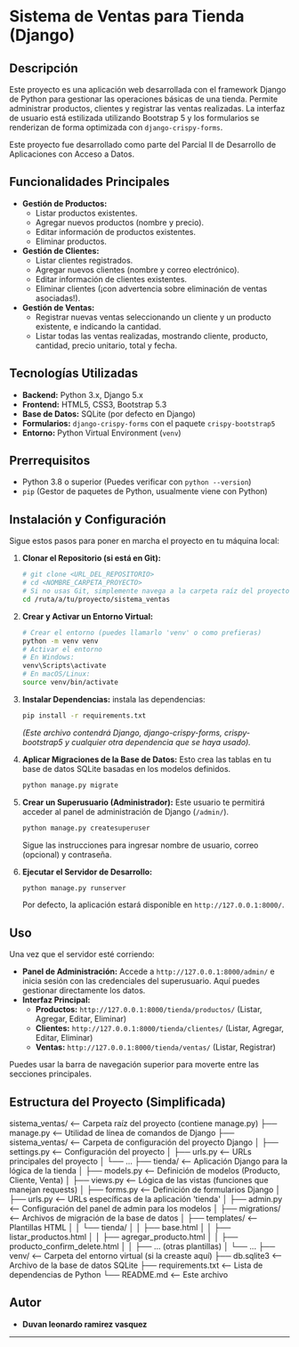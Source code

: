 # Sistema de Ventas para Tienda (Django)

## Descripción

Este proyecto es una aplicación web desarrollada con el framework Django de Python para gestionar las operaciones básicas de una tienda. Permite administrar productos, clientes y registrar las ventas realizadas. La interfaz de usuario está estilizada utilizando Bootstrap 5 y los formularios se renderizan de forma optimizada con `django-crispy-forms`.

Este proyecto fue desarrollado como parte del Parcial II de Desarrollo de Aplicaciones con Acceso a Datos.

## Funcionalidades Principales

* **Gestión de Productos:**
    * Listar productos existentes.
    * Agregar nuevos productos (nombre y precio).
    * Editar información de productos existentes.
    * Eliminar productos.
* **Gestión de Clientes:**
    * Listar clientes registrados.
    * Agregar nuevos clientes (nombre y correo electrónico).
    * Editar información de clientes existentes.
    * Eliminar clientes (¡con advertencia sobre eliminación de ventas asociadas!).
* **Gestión de Ventas:**
    * Registrar nuevas ventas seleccionando un cliente y un producto existente, e indicando la cantidad.
    * Listar todas las ventas realizadas, mostrando cliente, producto, cantidad, precio unitario, total y fecha.

## Tecnologías Utilizadas

* **Backend:** Python 3.x, Django 5.x
* **Frontend:** HTML5, CSS3, Bootstrap 5.3
* **Base de Datos:** SQLite (por defecto en Django)
* **Formularios:** `django-crispy-forms` con el paquete `crispy-bootstrap5`
* **Entorno:** Python Virtual Environment (`venv`)

## Prerrequisitos

* Python 3.8 o superior (Puedes verificar con `python --version`)
* `pip` (Gestor de paquetes de Python, usualmente viene con Python)

## Instalación y Configuración

Sigue estos pasos para poner en marcha el proyecto en tu máquina local:

1.  **Clonar el Repositorio (si está en Git):**
    ```bash
    # git clone <URL_DEL_REPOSITORIO>
    # cd <NOMBRE_CARPETA_PROYECTO>
    # Si no usas Git, simplemente navega a la carpeta raíz del proyecto donde está este README.md
    cd /ruta/a/tu/proyecto/sistema_ventas
    ```

2.  **Crear y Activar un Entorno Virtual:**
    ```bash
    # Crear el entorno (puedes llamarlo 'venv' o como prefieras)
    python -m venv venv
    # Activar el entorno
    # En Windows:
    venv\Scripts\activate
    # En macOS/Linux:
    source venv/bin/activate
    ```

3.  **Instalar Dependencias:**
     instala las dependencias:
    ```bash
    pip install -r requirements.txt
    ```
    *(Este archivo contendrá Django, django-crispy-forms, crispy-bootstrap5 y cualquier otra dependencia que se haya usado).*

4.  **Aplicar Migraciones de la Base de Datos:**
    Esto crea las tablas en tu base de datos SQLite basadas en los modelos definidos.
    ```bash
    python manage.py migrate
    ```

5.  **Crear un Superusuario (Administrador):**
    Este usuario te permitirá acceder al panel de administración de Django (`/admin/`).
    ```bash
    python manage.py createsuperuser
    ```
    Sigue las instrucciones para ingresar nombre de usuario, correo (opcional) y contraseña.

6.  **Ejecutar el Servidor de Desarrollo:**
    ```bash
    python manage.py runserver
    ```
    Por defecto, la aplicación estará disponible en `http://127.0.0.1:8000/`.

## Uso

Una vez que el servidor esté corriendo:

* **Panel de Administración:** Accede a `http://127.0.0.1:8000/admin/` e inicia sesión con las credenciales del superusuario. Aquí puedes gestionar directamente los datos.
* **Interfaz Principal:**
    * **Productos:** `http://127.0.0.1:8000/tienda/productos/` (Listar, Agregar, Editar, Eliminar)
    * **Clientes:** `http://127.0.0.1:8000/tienda/clientes/` (Listar, Agregar, Editar, Eliminar)
    * **Ventas:** `http://127.0.0.1:8000/tienda/ventas/` (Listar, Registrar)

Puedes usar la barra de navegación superior para moverte entre las secciones principales.

## Estructura del Proyecto (Simplificada)

sistema_ventas/       <-- Carpeta raíz del proyecto (contiene manage.py)
├── manage.py         <-- Utilidad de línea de comandos de Django
├── sistema_ventas/   <-- Carpeta de configuración del proyecto Django
│   ├── settings.py   <-- Configuración del proyecto
│   ├── urls.py       <-- URLs principales del proyecto
│   └── ...
├── tienda/           <-- Aplicación Django para la lógica de la tienda
│   ├── models.py     <-- Definición de modelos (Producto, Cliente, Venta)
│   ├── views.py      <-- Lógica de las vistas (funciones que manejan requests)
│   ├── forms.py      <-- Definición de formularios Django
│   ├── urls.py       <-- URLs específicas de la aplicación 'tienda'
│   ├── admin.py      <-- Configuración del panel de admin para los modelos
│   ├── migrations/   <-- Archivos de migración de la base de datos
│   ├── templates/    <-- Plantillas HTML
│   │   └── tienda/
│   │       ├── base.html
│   │       ├── listar_productos.html
│   │       ├── agregar_producto.html
│   │       ├── producto_confirm_delete.html
│   │       ├── ... (otras plantillas)
│   └── ...
├── venv/             <-- Carpeta del entorno virtual (si la creaste aquí)
├── db.sqlite3        <-- Archivo de la base de datos SQLite
├── requirements.txt  <-- Lista de dependencias de Python
└── README.md         <-- Este archivo

## Autor

* **Duvan leonardo ramirez vasquez**

---



